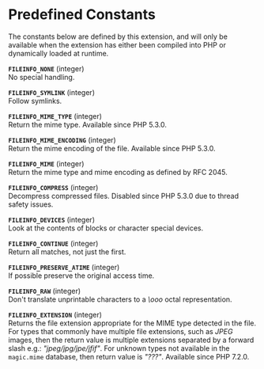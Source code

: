 Predefined Constants
====================

The constants below are defined by this extension, and will only be
available when the extension has either been compiled into PHP or
dynamically loaded at runtime.

**`FILEINFO_NONE`** (<span class="type">integer</span>)  
<span class="simpara"> No special handling. </span>

**`FILEINFO_SYMLINK`** (<span class="type">integer</span>)  
<span class="simpara"> Follow symlinks. </span>

**`FILEINFO_MIME_TYPE`** (<span class="type">integer</span>)  
<span class="simpara"> Return the mime type. </span> <span
class="simpara"> Available since PHP 5.3.0. </span>

**`FILEINFO_MIME_ENCODING`** (<span class="type">integer</span>)  
<span class="simpara"> Return the mime encoding of the file. </span>
<span class="simpara"> Available since PHP 5.3.0. </span>

**`FILEINFO_MIME`** (<span class="type">integer</span>)  
<span class="simpara"> Return the mime type and mime encoding as defined
by RFC 2045. </span>

**`FILEINFO_COMPRESS`** (<span class="type">integer</span>)  
<span class="simpara"> Decompress compressed files. </span> <span
class="simpara"> Disabled since PHP 5.3.0 due to thread safety issues.
</span>

**`FILEINFO_DEVICES`** (<span class="type">integer</span>)  
<span class="simpara"> Look at the contents of blocks or character
special devices. </span>

**`FILEINFO_CONTINUE`** (<span class="type">integer</span>)  
<span class="simpara"> Return all matches, not just the first. </span>

**`FILEINFO_PRESERVE_ATIME`** (<span class="type">integer</span>)  
<span class="simpara"> If possible preserve the original access time.
</span>

**`FILEINFO_RAW`** (<span class="type">integer</span>)  
<span class="simpara"> Don't translate unprintable characters to a
*\\ooo* octal representation. </span>

**`FILEINFO_EXTENSION`** (<span class="type">integer</span>)  
<span class="simpara"> Returns the file extension appropriate for the
MIME type detected in the file. </span> <span class="simpara"> For types
that commonly have multiple file extensions, such as *JPEG* images, then
the return value is multiple extensions separated by a forward slash
e.g.: *"jpeg/jpg/jpe/jfif"*. For unknown types not available in the
`magic.mime` database, then return value is *"???"*. </span> <span
class="simpara"> Available since PHP 7.2.0. </span>
